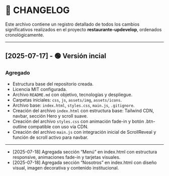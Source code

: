# 📒 CHANGELOG

Este archivo contiene un registro detallado de todos los cambios significativos realizados en el proyecto **restaurante-updevelop**, ordenados cronológicamente.

---

## [2025-07-17] - 🟢 Versión incial

### Agregado

- Estructura base del repositorio creada.
- Licencia MIT configurada.
- Archivo `README.md` con objetivo, tecnologías y despliegue.
- Carpetas iniciales: `css`, `js`, `assets/img`, `assets/icons`.
- Archivo base: `index.html`, `styles.css`, `main.js`, `.gitignore`.
- Creación del archivo `index.html` con estructura base: Tailwind CDN, navbar, sección Hero y scroll suave.
- Creación del archivo `styles.css` con animación fade-in y botón .btn-outline compatible con uso vía CDN.
- Creación del archivo `main.js` con integración inicial de ScrollReveal y función de scroll activo para navbar.

---

- [2025-07-18] Agregada sección “Menú” en index.html con estructura responsive, animaciones fade-in y tarjetas visuales.
- [2025-07-18] Agregada sección “Nosotros” en index.html con diseño visual, imagen decorativa y contenido institucional.
